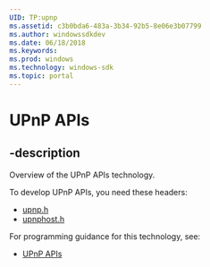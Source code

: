```yaml
---
UID: TP:upnp
ms.assetid: c3b0bda6-483a-3b34-92b5-8e06e3b07799
ms.author: windowssdkdev
ms.date: 06/18/2018
ms.keywords: 
ms.prod: windows
ms.technology: windows-sdk
ms.topic: portal
---
```


# UPnP APIs

## -description

Overview of the UPnP APIs technology.

To develop UPnP APIs, you need these headers:

 * [upnp.h](../upnp/index.md)
 * [upnphost.h](../upnphost/index.md)

For programming guidance for this technology, see:
* [UPnP APIs](/windows/desktop/upnp)

